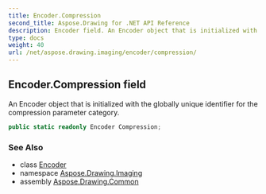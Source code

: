 ```yaml
---
title: Encoder.Compression
second_title: Aspose.Drawing for .NET API Reference
description: Encoder field. An Encoder object that is initialized with the globally unique identifier for the compression parameter category
type: docs
weight: 40
url: /net/aspose.drawing.imaging/encoder/compression/
---
```

## Encoder.Compression field

An Encoder object that is initialized with the globally unique identifier for the compression parameter category.

```csharp
public static readonly Encoder Compression;
```

### See Also

* class [Encoder](../)
* namespace [Aspose.Drawing.Imaging](../../encoder/)
* assembly [Aspose.Drawing.Common](../../../)


